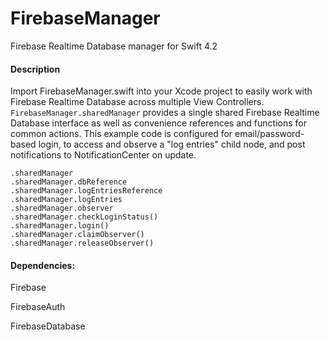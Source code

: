 # FirebaseManager
Firebase Realtime Database manager for Swift 4.2

#### Description
Import FirebaseManager.swift into your Xcode project to easily work with Firebase Realtime Database across multiple View Controllers. `FirebaseManager.sharedManager` provides a single shared Firebase Realtime Database interface as well as convenience references and functions for common actions. This example code is configured for email/password-based login, to access and observe a "log entries" child node, and post notifications to NotificationCenter on update.

`.sharedManager`<br>
`.sharedManager.dbReference`<br>
`.sharedManager.logEntriesReference`<br>
`.sharedManager.logEntries`<br>
`.sharedManager.observer`<br>
`.sharedManager.checkLoginStatus()`<br>
`.sharedManager.login()`<br>
`.sharedManager.claimObserver()`<br>
`.sharedManager.releaseObserver()`

#### Dependencies:
Firebase

FirebaseAuth

FirebaseDatabase
